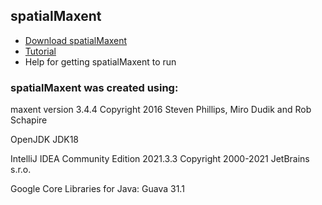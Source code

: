 ## spatialMaxent

* [Download spatialMaxent](https://github.com/envima/spatialMaxent/raw/main/out/artifacts/spatialMaxent_jar.zip)
* [Tutorial](https://envima.github.io/spatialMaxent/)
* Help for getting spatialMaxent to run



### spatialMaxent was created using:

maxent version 3.4.4 Copyright 2016 Steven Phillips, Miro Dudik and Rob Schapire

OpenJDK JDK18

IntelliJ IDEA Community Edition 2021.3.3 Copyright 2000-2021 JetBrains s.r.o.


Google Core Libraries for Java: Guava 31.1
